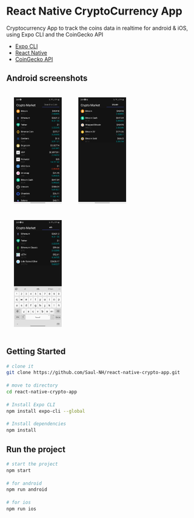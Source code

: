 # React Native CryptoCurrency App

Cryptocurrency App to track the coins data in realtime for android & iOS, using Expo CLI and the CoinGecko API 

- [Expo CLI](https://expo.io/tools#cli "Expo.io")
- [React Native](https://reactnative.dev/)
- [CoinGecko API](https://www.coingecko.com/es/api)

Android screenshots
---------------

<img src="./screenShots/img1.png" height="25%" width="25%" style="padding: 20px;">
<img src="./screenShots/img2.png" height="25%" width="25%" style="padding: 20px;">
<img src="./screenShots/img3.png" height="25%" width="25%" style="padding: 20px;">

Getting Started
---------------

```sh
# clone it
git clone https://github.com/Saul-NH/react-native-crypto-app.git

# move to directory
cd react-native-crypto-app

# Install Expo CLI
npm install expo-cli --global

# Install dependencies
npm install
```

Run the project
---------------

```sh
# start the project
npm start

# for android
npm run android

# for ios
npm run ios

```


